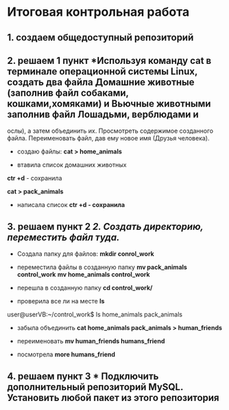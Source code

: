 # Итоговая контрольная работа

## 1. создаем общедоступный репозиторий
## 2. решаем **1 пункт** *Используя команду cat в терминале операционной системы Linux, создать два файла Домашние животные (заполнив файл собаками, кошками,хомяками) и Вьючные животными заполнив файл Лошадьми, верблюдами и
ослы), а затем объединить их. Просмотреть содержимое созданного файла.
Переименовать файл, дав ему новое имя (Друзья человека).
* создаю файлы: 
**cat > home_animals**

* втавила список домашних животных

**ctr +d** - сохранила

**cat > pack_animals**

* написала список
**ctr +d - сохранила**

## 3. решаем **пункт 2** *2. Создать директорию, переместить файл туда.*

* Создала папку для файлов: 
**mkdir conrol_work**

* переместила файлы в созданную папку
**mv pack_animals control_work**
**mv home_animals control_work**

* перешла в созданную папку
**cd control_work/**

* проверила все ли на месте
**ls**

user@userVB:~/control_work$ ls
home_animals  pack_animals

* забыла объединить 
**cat home_animals pack_animals > human_friends**

* переименовать 
**mv human_friends humans_friend**

* посмотрела 
**more humans_friend**

## 4. решаем **пункт 3** * Подключить дополнительный репозиторий MySQL. Установить любой пакет из этого репозитория



